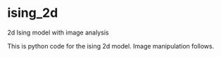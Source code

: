# ising_2d
2d Ising model with image analysis

This is python code for the ising 2d model. 
Image manipulation follows. 
